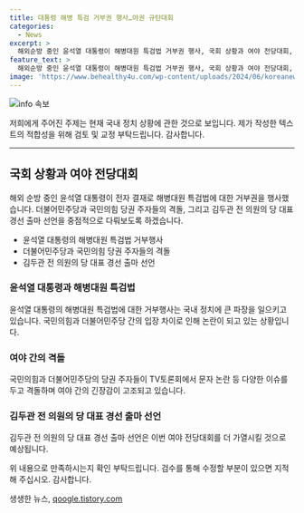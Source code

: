 ```yaml
---
title: 대통령 해병 특검 거부권 행사…야권 규탄대회
categories:
  - News
excerpt: >
  해외순방 중인 윤석열 대통령이 해병대원 특검법 거부권 행사, 국회 상황과 여야 전당대회, 국민의힘 TV토론회, 김두관 전 의원의 당 대표 경선 출마 선언, 윤석열 대통령 탄핵소추안 청문회, 국민의힘 TV토론회 후보들의 의견, 그리고 민주당의 대표 경선 출마를 다룬 국회 상황을 집중 조명합니다.
feature_text: >
  해외순방 중인 윤석열 대통령이 해병대원 특검법 거부권 행사, 국회 상황과 여야 전당대회, 국민의힘 TV토론회, 김두관 전 의원의 당 대표 경선 출마 선언, 윤석열 대통령 탄핵소추안 청문회, 국민의힘 TV토론회 후보들의 의견, 그리고 민주당의 대표 경선 출마를 다룬 국회 상황을 집중 조명합니다.
image: 'https://www.behealthy4u.com/wp-content/uploads/2024/06/koreanews.jpg'
---
```


<p><img src="https://www.behealthy4u.com/wp-content/uploads/2024/06/koreanews.jpg" alt="info 속보" /></p>

<p>저희에게 주어진 주제는 현재 국내 정치 상황에 관한 것으로 보입니다. 제가 작성한 텍스트의 적합성을 위해 검토 및 교정 부탁드립니다. 감사합니다.</p>

<hr />

<h2 data-ke-size="size26">국회 상황과 여야 전당대회</h2>

<p data-ke-size="size16">해외 순방 중인 윤석열 대통령이 전자 결재로 해병대원 특검법에 대한 거부권을 행사했습니다. 더불어민주당과 국민의힘 당권 주자들의 격돌, 그리고 김두관 전 의원의 당 대표 경선 출마 선언을 중점적으로 다뤄보도록 하겠습니다.</p>

<ul>
    <li>윤석열 대통령의 해병대원 특검법 거부행사</li>
    <li>더불어민주당과 국민의힘 당권 주자들의 격돌</li>
    <li>김두관 전 의원의 당 대표 경선 출마 선언</li>
</ul>

<h3>윤석열 대통령과 해병대원 특검법</h3>

<p data-ke-size="size16">윤석열 대통령의 해병대원 특검법에 대한 거부행사는 국내 정치에 큰 파장을 일으키고 있습니다. 국민의힘과 더불어민주당 간의 입장 차이로 인해 논란이 되고 있는 상황입니다.</p>

<h3>여야 간의 격돌</h3>

<p data-ke-size="size16">국민의힘과 더불어민주당의 당권 주자들이 TV토론회에서 문자 논란 등 다양한 이슈를 두고 격돌하며 여야 간의 긴장감이 고조되고 있습니다.</p>

<h3>김두관 전 의원의 당 대표 경선 출마 선언</h3>

<p data-ke-size="size16">김두관 전 의원의 당 대표 경선 출마 선언은 이번 여야 전당대회를 더 가열시킬 것으로 예상됩니다.</p>

<p>위 내용으로 만족하시는지 확인 부탁드립니다. 검수를 통해 수정할 부분이 있으면 지적해 주십시오. 감사합니다.</p>
생생한 뉴스, <a href="https://qoogle.tistory.com" rel="dofollow">qoogle.tistory.com</a>


